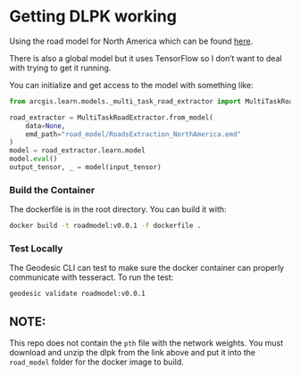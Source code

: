 # Getting DLPK working

Using the road model for North America which can be found 
[here](https://seerai.maps.arcgis.com/home/item.html?id=0c00be3c7e4042ebadd3ae1404190a5b).

There is also a global model but it uses TensorFlow so I don’t want to deal with trying to get it running.

You can initialize and get access to the model with something like:
```python
from arcgis.learn.models._multi_task_road_extractor import MultiTaskRoadExtractor

road_extractor = MultiTaskRoadExtractor.from_model(
    data=None,
    emd_path="road_model/RoadsExtraction_NorthAmerica.emd"
)
model = road_extractor.learn.model
model.eval()
output_tensor, _ = model(input_tensor)
```

### Build the Container
The dockerfile is in the root directory. You can build it with:
```bash
docker build -t roadmodel:v0.0.1 -f dockerfile .
```

### Test Locally
The Geodesic CLI can test to make sure the docker container can properly communicate with tesseract. To run the test:
```bash
geodesic validate roadmodel:v0.0.1
```


## NOTE:
This repo does not contain the `pth` file with the network weights. You must download and unzip the dlpk from the link above
and put it into the `road_model` folder for the docker image to build.